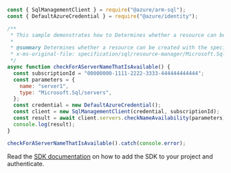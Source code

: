 ```javascript
const { SqlManagementClient } = require("@azure/arm-sql");
const { DefaultAzureCredential } = require("@azure/identity");

/**
 * This sample demonstrates how to Determines whether a resource can be created with the specified name.
 *
 * @summary Determines whether a resource can be created with the specified name.
 * x-ms-original-file: specification/sql/resource-manager/Microsoft.Sql/preview/2021-02-01-preview/examples/CheckNameAvailabilityServerAvailable.json
 */
async function checkForAServerNameThatIsAvailable() {
  const subscriptionId = "00000000-1111-2222-3333-444444444444";
  const parameters = {
    name: "server1",
    type: "Microsoft.Sql/servers",
  };
  const credential = new DefaultAzureCredential();
  const client = new SqlManagementClient(credential, subscriptionId);
  const result = await client.servers.checkNameAvailability(parameters);
  console.log(result);
}

checkForAServerNameThatIsAvailable().catch(console.error);
```

Read the [SDK documentation](https://github.com/Azure/azure-sdk-for-js/blob/%40azure%2Farm-sql_9.0.1/sdk/sql/arm-sql/README.md) on how to add the SDK to your project and authenticate.
